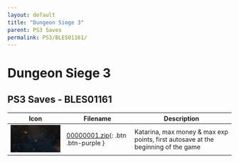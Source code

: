 ```yaml
---
layout: default
title: "Dungeon Siege 3"
parent: PS3 Saves
permalink: PS3/BLES01161/
---
```

# Dungeon Siege 3

## PS3 Saves - BLES01161

| Icon | Filename | Description |
|------|----------|-------------|
| ![Dungeon Siege 3](ICON0.PNG) | [00000001.zip](00000001.zip){: .btn .btn-purple } | Katarina, max money & max exp points, first autosave at the beginning of the game |
